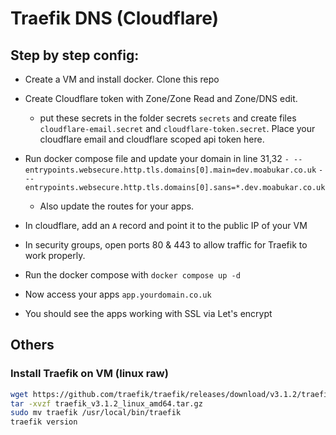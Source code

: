# Traefik DNS (Cloudflare)

## Step by step config:

- Create a VM and install docker. Clone this repo
- Create Cloudflare token with Zone/Zone Read and Zone/DNS edit. 
    - put these secrets in the folder secrets `secrets` and create files `cloudflare-email.secret` and `cloudflare-token.secret`. Place your cloudflare email and cloudflare scoped api token here.
- Run docker compose file and update your domain in line 31,32
    `- --entrypoints.websecure.http.tls.domains[0].main=dev.moabukar.co.uk`
    `- --entrypoints.websecure.http.tls.domains[0].sans=*.dev.moabukar.co.uk`
    - Also update the routes for your apps.

- In cloudflare, add an `A` record and point it to the public IP of your VM
- In security groups, open ports 80 & 443 to allow traffic for Traefik to work properly.
- Run the docker compose with `docker compose up -d`
- Now access your apps `app.yourdomain.co.uk`
- You should see the apps working with SSL via Let's encrypt


## Others

### Install Traefik on VM (linux raw)

```bash
wget https://github.com/traefik/traefik/releases/download/v3.1.2/traefik_v3.1.2_linux_amd64.tar.gz
tar -xvzf traefik_v3.1.2_linux_amd64.tar.gz
sudo mv traefik /usr/local/bin/traefik
traefik version
```
